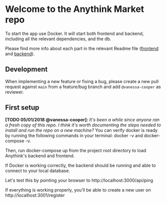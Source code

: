 # Welcome to the Anythink Market repo

To start the app use Docker. It will start both frontend and backend, including all the relevant dependencies, and the db.

Please find more info about each part in the relevant Readme file ([frontend](frontend/readme.md) and [backend](backend/README.md)).

## Development

When implementing a new feature or fixing a bug, please create a new pull request against `main` from a feature/bug branch and add `@vanessa-cooper` as reviewer.

## First setup

**[TODO 05/01/2018 @vanessa-cooper]:** _It's been a while since anyone ran a fresh copy of this repo. I think it's worth documenting the steps needed to install and run the repo on a new machine?_
You can verify docker is ready by running the following commands in your terminal: docker -v and docker-compose -v.

Then, run docker-compose up from the project root directory to load Anythink's backend and frontend.


If Docker is working correctly, the backend should be running and able to connect to your local database.

Let's test this by pointing your browser to http://localhost:3000/api/ping


If everything is working properly, you’ll be able to create a new user on http://localhost:3001/register